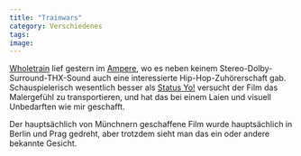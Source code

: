 ```yaml
---
title: "Trainwars"
category: Verschiedenes
tags: 
image: 
---
```


[Wholetrain](http://www.wholetrain.com) lief gestern im [Ampere](http://www.ampere-muffatwerk.de/), wo es neben keinem Stereo-Dolby-Surround-THX-Sound auch eine interessierte Hip-Hop-Zuhörerschaft gab. Schauspielerisch wesentlich besser als [Status Yo!](http://www.misantropolis.de/2005/11/status-yo/) versucht der Film das Malergefühl zu transportieren, und hat das bei einem Laien und visuell Unbedarften wie mir geschafft.  

  

Der hauptsächlich von Münchnern geschaffene Film wurde hauptsächlich in Berlin und Prag gedreht, aber trotzdem sieht man das ein oder andere bekannte Gesicht.